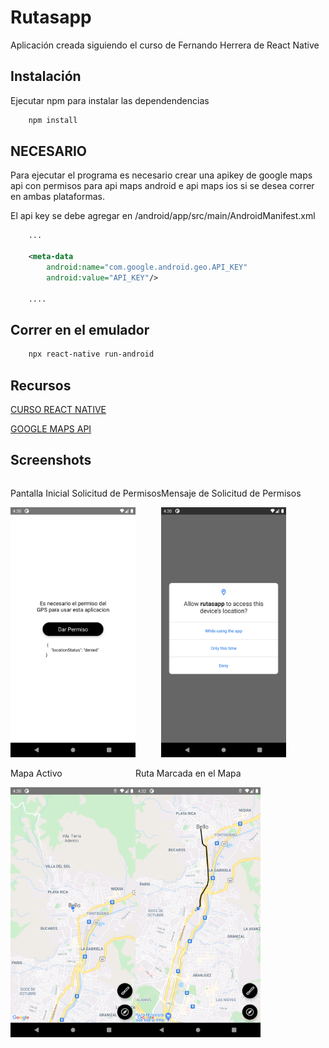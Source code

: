 # Rutasapp

Aplicación creada siguiendo el curso de Fernando Herrera de React Native

## Instalación

Ejecutar npm para instalar las dependendencias

```bash
    npm install
```
## NECESARIO

Para ejecutar el programa es necesario crear una apikey de google maps api con permisos para 
api maps android e api maps ios si se desea correr en ambas plataformas.

El api key se debe agregar en /android/app/src/main/AndroidManifest.xml

```xml
    ...

    <meta-data
        android:name="com.google.android.geo.API_KEY"
        android:value="API_KEY"/>

    ....
```

## Correr en el emulador

```bash
    npx react-native run-android
```

## Recursos
[CURSO REACT NATIVE](https://www.udemy.com/course/react-native-fh)

[GOOGLE MAPS API](https://developers.google.com/maps/documentation?hl=es)

## Screenshots

<div style="display:flex; flex-direction: row; flex-wrap: wrap">
    <div>
        <p>Pantalla Inicial Solicitud de Permisos</p>
        <img src="/screenshots/permisos-1.png" alt="Pantalla Inicial Solicitud de Permisos" width="200"/>
    </div>
    <div>
        <p>Mensaje de Solicitud de Permisos</p>
        <img src="/screenshots/permisos-2.png" alt="Mensaje de Solicitud de Permisos" width="200"/>
    </div>
    <div>
        <p>Mapa Activo</p>
        <img src="/screenshots/mapa-1.png" alt="Mapa Activo" width="200"/>
    </div>
    <div>
        <p>Ruta Marcada en el Mapa</p>
        <img src="/screenshots/mapa-2.png" alt="Ruta Marcada en el Mapa" width="200"/>
    </div>
<div>